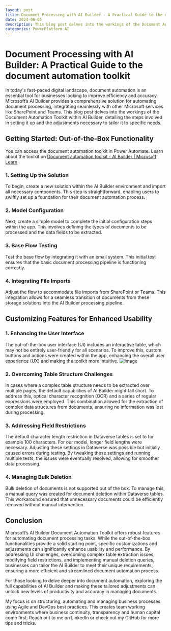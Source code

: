 ```yaml
---
layout: post
title: Document Processing with AI Builder - A Practical Guide to the document automation toolkit
date: 2024-06-05
description: This blog post delves into the workings of the Document Automation Toolkit within AI Builder, detailing the steps involved in setting it up and the adjustments necessary to tailor it to specific needs.
categories: PowerPlatform AI
---
```


# Document Processing with AI Builder: A Practical Guide to the document automation toolkit

In today's fast-paced digital landscape, document automation is an essential tool for businesses looking to improve efficiency and accuracy. Microsoft’s AI Builder provides a comprehensive solution for automating document processing, integrating seamlessly with other Microsoft services like SharePoint and Teams. This blog post delves into the workings of the Document Automation Toolkit within AI Builder, detailing the steps involved in setting it up and the adjustments necessary to tailor it to specific needs.

## Getting Started: Out-of-the-Box Functionality
You can access the document automation toolkit in Power Automate.
Learn about the toolkit on [Document automation toolkit - AI Builder | Microsoft Learn](https://learn.microsoft.com/en-us/ai-builder/doc-automation) 

### 1. Setting Up the Solution

To begin, create a new solution within the AI Builder environment and import all necessary components. This step is straightforward, enabling users to swiftly set up a foundation for their document automation process.

### 2. Model Configuration
Next, create a simple model to complete the initial configuration steps within the app. This involves defining the types of documents to be processed and the data fields to be extracted.

### 3. Base Flow Testing
Test the base flow by integrating it with an email system. This initial test ensures that the basic document processing pipeline is functioning correctly.

### 4. Integrating File Imports
Adjust the flow to accommodate file imports from SharePoint or Teams. This integration allows for a seamless transition of documents from these storage solutions into the AI Builder processing pipeline.

## Customizing Features for Enhanced Usability

### 1. Enhancing the User Interface
The out-of-the-box user interface (UI) includes an interactive table, which may not be entirely user-friendly for all scenarios. To improve this, custom buttons and actions were created within the app, enhancing the overall user experience (UX) and making the toolkit more intuitive.
![image](https://github.com/dva81/dva81.github.io/assets/65031840/22280ec1-a86a-48e5-9f5a-f66a4463c785)

### 2. Overcoming Table Structure Challenges
In cases where a complex table structure needs to be extracted over multiple pages, the default capabilities of AI Builder might fall short. To address this, optical character recognition (OCR) and a series of regular expressions were employed. This combination allowed for the extraction of complex data structures from documents, ensuring no information was lost during processing.

### 3. Addressing Field Restrictions
The default character length restriction in Dataverse tables is set to for example 100 characters. For our model, longer field lengths were necessary. Adjusting these settings in Dataverse was possible but initially caused errors during testing. By tweaking these settings and running multiple tests, the issues were eventually resolved, allowing for smoother data processing.

### 4. Managing Bulk Deletion
Bulk deletion of documents is not supported out of the box. To manage this, a manual query was created for document deletion within Dataverse tables. This workaround ensured that unnecessary documents could be efficiently removed without manual intervention.

## Conclusion

Microsoft’s AI Builder Document Automation Toolkit offers robust features for automating document processing tasks. While the out-of-the-box functionalities provide a solid starting point, specific customizations and adjustments can significantly enhance usability and performance. By addressing UI challenges, overcoming complex table extraction issues, modifying field restrictions, and implementing manual deletion queries, businesses can tailor the AI Builder to meet their unique requirements, ensuring a more efficient and streamlined document automation process.

For those looking to delve deeper into document automation, exploring the full capabilities of AI Builder and making these tailored adjustments can unlock new levels of productivity and accuracy in managing documents.

My focus is on structuring, automating and managing business processes using Agile and DevOps best practices. This creates team working environments where business continuity, transparency and human capital come first. Reach out to me on LinkedIn or check out my GitHub for more tips and tricks.
